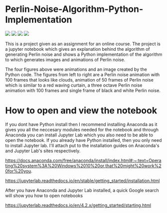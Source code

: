 # Perlin-Noise-Algorithm-Python-Implementation
![](https://github.com/aleksgaleksiev/Perlin-Noise-Algorithm-Python-Implementation/blob/main/Figures/PerlinClouds.gif) ![](https://github.com/aleksgaleksiev/Perlin-Noise-Algorithm-Python-Implementation/blob/main/Figures/PerlinCurtain.gif) ![](https://github.com/aleksgaleksiev/Perlin-Noise-Algorithm-Python-Implementation/blob/main/Figures/PerlinNoise.gif) ![](https://github.com/aleksgaleksiev/Perlin-Noise-Algorithm-Python-Implementation/blob/main/Figures/PerlinImage.png)

This is a project given as an assignment for an online course. The project is a jupyter notebook which gives an explanation behind the algorithm of generating Perlin noise 
and shows a Python implementation of the algorithm to which generates images and animations of Perlin noise. 

The four figures above were animations and an image created by the Python code.
The figures from left to right are a Perlin noise animation with 100 frames that looks like clouds, animation of 50 frames of Perlin noise which is similar to a red waving curtain, a three octave Perlin noise animation with 100 frames and single frame of black and white Perlin noise.

# How to open and view the notebook
If you dont have Python install then I recommend installing Anaconda as it gives you all the neccesary modules needed for the notebook and through Anaconda you can install Jupyter Lab which you also need to be able to open the notebook. If you already have Python installed, then you only need to install Jupyter lab. I'll attach put to the installation guides on Anaconda's and Jupyter Lab's sites respectively.

https://docs.anaconda.com/free/anaconda/install/index.html#:~:text=Operating%20system%3A%20Windows%2010%20or,that%20might%20work%20for%20you.

https://jupyterlab.readthedocs.io/en/stable/getting_started/installation.html

After you have Anaconda and Jupyter Lab installed, a quick Google search will show you how to open notebooks

https://jupyterlab.readthedocs.io/en/4.2.x/getting_started/starting.html






